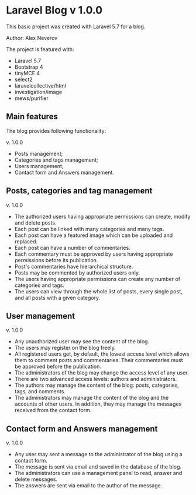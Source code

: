 # Laravel Blog v 1.0.0

This basic project was created with Laravel 5.7 for a blog.

Author: Alex Neverov

The project is featured with:

- Laravel 5.7
- Bootstrap 4
- tinyMCE 4
- select2
- laravelcollective/html
- investigation/image
- mews/purifier

## Main features

The blog provides following functionality:

v. 1.0.0
- Posts management;
- Categories and tags management;
- Users management;
- Contact form and Answers management.

## Posts, categories and tag management

v. 1.0.0
- The authorized users having appropriate permissions can create, modify and delete posts.
- Each post can be linked with many categories and many tags.
- Each post can have a featured image which can be uploaded and replaced.
- Each post can have a number of commentaries.
- Each commentary must be approved by users having appropriate permissions before its publication.
- Post's commentaries have hierarchical structure.
- Posts may be commented by authorized users only.
- The users having appropriate permissions can create any number of categories and tags.
- The users can view through the whole list of posts, every single post, and all posts with a given category.

## User management

v. 1.0.0
- Any unauthorized user may see the content of the blog.
- The users may register on the blog freely.
- All registered users get, by default, the lowest access level which allows them to comment posts and commentaries. Their commentaries must be approved before the publication.
- The administrators of the blog may change the access level of any user.
- There are two advanced access levels: authors and administrators.
- The authors may manage the content of the blog: posts, categories, tags, and comments.
- The administrators may manage the content of the blog and the accounts of other users. In addition, they may manage the messages received from the contact form.

## Contact form and Answers management

v. 1.0.0
- Any user may sent a message to the administrator of the blog using a contact form.
- The message is sent via email and saved in the database of the blog.
- The administrators can use a management panel to read, answer and delete messages.
- The answers are sent via email to the author of the message.
